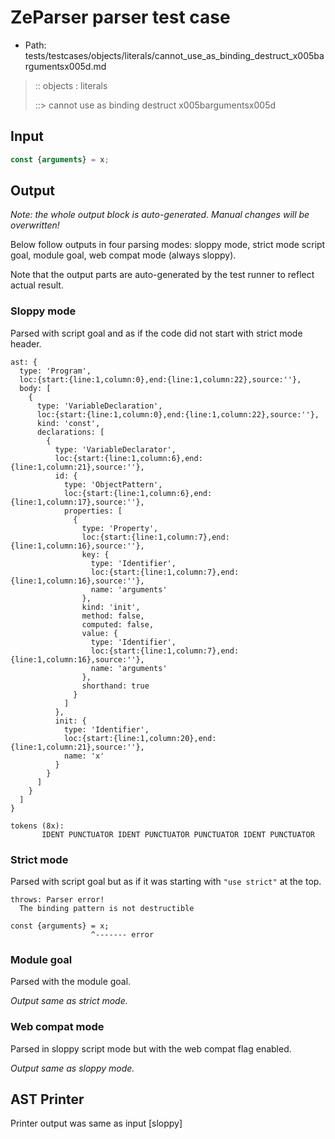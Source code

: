 # ZeParser parser test case

- Path: tests/testcases/objects/literals/cannot_use_as_binding_destruct_x005bargumentsx005d.md

> :: objects : literals
>
> ::> cannot use as binding destruct x005bargumentsx005d

## Input

`````js
const {arguments} = x;
`````

## Output

_Note: the whole output block is auto-generated. Manual changes will be overwritten!_

Below follow outputs in four parsing modes: sloppy mode, strict mode script goal, module goal, web compat mode (always sloppy).

Note that the output parts are auto-generated by the test runner to reflect actual result.

### Sloppy mode

Parsed with script goal and as if the code did not start with strict mode header.

`````
ast: {
  type: 'Program',
  loc:{start:{line:1,column:0},end:{line:1,column:22},source:''},
  body: [
    {
      type: 'VariableDeclaration',
      loc:{start:{line:1,column:0},end:{line:1,column:22},source:''},
      kind: 'const',
      declarations: [
        {
          type: 'VariableDeclarator',
          loc:{start:{line:1,column:6},end:{line:1,column:21},source:''},
          id: {
            type: 'ObjectPattern',
            loc:{start:{line:1,column:6},end:{line:1,column:17},source:''},
            properties: [
              {
                type: 'Property',
                loc:{start:{line:1,column:7},end:{line:1,column:16},source:''},
                key: {
                  type: 'Identifier',
                  loc:{start:{line:1,column:7},end:{line:1,column:16},source:''},
                  name: 'arguments'
                },
                kind: 'init',
                method: false,
                computed: false,
                value: {
                  type: 'Identifier',
                  loc:{start:{line:1,column:7},end:{line:1,column:16},source:''},
                  name: 'arguments'
                },
                shorthand: true
              }
            ]
          },
          init: {
            type: 'Identifier',
            loc:{start:{line:1,column:20},end:{line:1,column:21},source:''},
            name: 'x'
          }
        }
      ]
    }
  ]
}

tokens (8x):
       IDENT PUNCTUATOR IDENT PUNCTUATOR PUNCTUATOR IDENT PUNCTUATOR
`````

### Strict mode

Parsed with script goal but as if it was starting with `"use strict"` at the top.

`````
throws: Parser error!
  The binding pattern is not destructible

const {arguments} = x;
                  ^------- error
`````


### Module goal

Parsed with the module goal.

_Output same as strict mode._

### Web compat mode

Parsed in sloppy script mode but with the web compat flag enabled.

_Output same as sloppy mode._

## AST Printer

Printer output was same as input [sloppy]